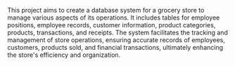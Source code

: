 This project aims to create a database system for a grocery store to manage various aspects of its operations. It includes tables for employee positions, employee records, customer information, product categories, products, transactions, and receipts. The system facilitates the tracking and management of store operations, ensuring accurate records of employees, customers, products sold, and financial transactions, ultimately enhancing the store's efficiency and organization.
